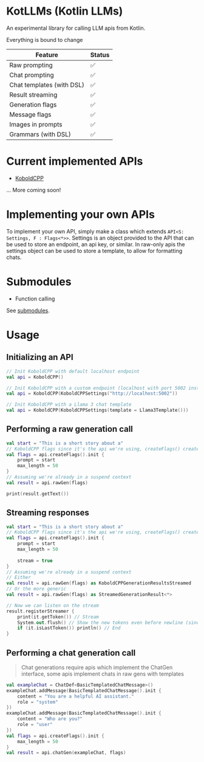 # KotLLMs (Kotlin LLMs)
An experimental library for calling LLM apis from Kotlin.

Everything is bound to change

| Feature                   | Status |
|---------------------------|--------|
| Raw prompting             | ✅      |
| Chat prompting            | ✅      |
| Chat templates (with DSL) | ✅      |
| Result streaming          | ✅      |
| Generation flags          | ✅      | <!--Flags for generations, like grammars, model selection, etc.-->
| Message flags             | ✅      | <!--Flags for individual messages, like role, attached images, etc.-->
| Images in prompts         | ✅      |
| Grammars (with DSL)       | ✅      |

# Current implemented APIs
* [KoboldCPP](https://github.com/LostRuins/koboldcpp)

... More coming soon!

# Implementing your own APIs
To implement your own API, simply make a class which extends `API<S: Settings, F : Flags<*>>`. Settings is an object provided to the API that can be used to store an endpoint, an api key, or similar. In raw-only apis the settings object can be used to store a template, to allow for formatting chats.

# Submodules
* Function calling

See [submodules](submodules.md).

# Usage

## Initializing an API
```kotlin
// Init KoboldCPP with default localhost endpoint
val api = KoboldCPP()

// Init KoboldCPP with a custom endpoint (localhost with port 5002 instead of default 5001)
val api = KoboldCPP(KoboldCPPSettings("http://localhost:5002"))

// Init KoboldCPP with a Llama 3 chat template
val api = KoboldCPP(KoboldCPPSettings(template = Llama3Template()))
```

## Performing a raw generation call
```kotlin
val start = "This is a short story about a"
// KoboldCPP flags since it's the api we're using, createFlags() creates a flags object for whichever api you're using, some apis might have flags that others don't.
val flags = api.createFlags().init {
    prompt = start
    max_length = 50
}
// Assuming we're already in a suspend context
val result = api.rawGen(flags)

print(result.getText())
```

## Streaming responses
```kotlin
val start = "This is a short story about a"
// KoboldCPP flags since it's the api we're using, createFlags() creates a flags object for whichever api you're using, some apis might have flags that others don't.
val flags = api.createFlags().init {
    prompt = start
    max_length = 50
    
    stream = true
}
// Assuming we're already in a suspend context
// Either
val result = api.rawGen(flags) as KoboldCPPGenerationResultsStreamed
// Or the more generic
val result = api.rawGen(flags) as StreamedGenerationResult<*>

// Now we can listen on the stream
result.registerStreamer {
    print(it.getToken()) // Stream
    System.out.flush() // Show the new tokens even before newline (since print doesn't flush)
    if (it.isLastToken()) println() // End
}
```

## Performing a chat generation call
> Chat generations require apis which implement the ChatGen interface, some apis implement chats in raw gens with templates
```kotlin
val exampleChat = ChatDef<BasicTemplatedChatMessage>()
exampleChat.addMessage(BasicTemplatedChatMessage().init {
    content = "You are a helpful AI assistant."
    role = "system"
})
exampleChat.addMessage(BasicTemplatedChatMessage().init {
    content = "Who are you?"
    role = "user"
})
val flags = api.createFlags().init {
    max_length = 50
}
val result = api.chatGen(exampleChat, flags)
```